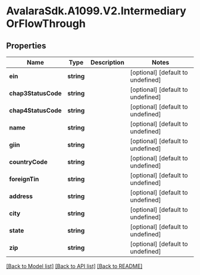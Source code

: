 # AvalaraSdk.A1099.V2.IntermediaryOrFlowThrough

## Properties

Name | Type | Description | Notes
------------ | ------------- | ------------- | -------------
**ein** | **string** |  | [optional] [default to undefined]
**chap3StatusCode** | **string** |  | [optional] [default to undefined]
**chap4StatusCode** | **string** |  | [optional] [default to undefined]
**name** | **string** |  | [optional] [default to undefined]
**giin** | **string** |  | [optional] [default to undefined]
**countryCode** | **string** |  | [optional] [default to undefined]
**foreignTin** | **string** |  | [optional] [default to undefined]
**address** | **string** |  | [optional] [default to undefined]
**city** | **string** |  | [optional] [default to undefined]
**state** | **string** |  | [optional] [default to undefined]
**zip** | **string** |  | [optional] [default to undefined]

[[Back to Model list]](../../../README.md#documentation-for-models) [[Back to API list]](../../../README.md#documentation-for-api-endpoints) [[Back to README]](../../../README.md)


